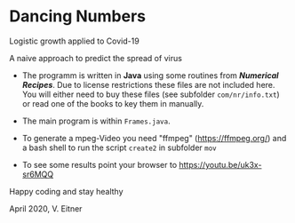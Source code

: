 # Dancing Numbers
Logistic growth applied to Covid-19

A naive approach to predict the spread of virus

- The programm is written in __Java__ using some routines from ___Numerical Recipes___. Due to license restrictions these files are not included here. 
You will either need to buy these files (see subfolder `com/nr/info.txt`) or read one of the books to key them in manually.

- The main program is within `Frames.java`.

- To generate a mpeg-Video you need "ffmpeg" (https://ffmpeg.org/) and a bash shell to run the script `create2` in subfolder `mov`

- To see some results point your browser to https://youtu.be/uk3x-sr6MQQ

Happy coding and stay healthy

April 2020, V. Eitner 